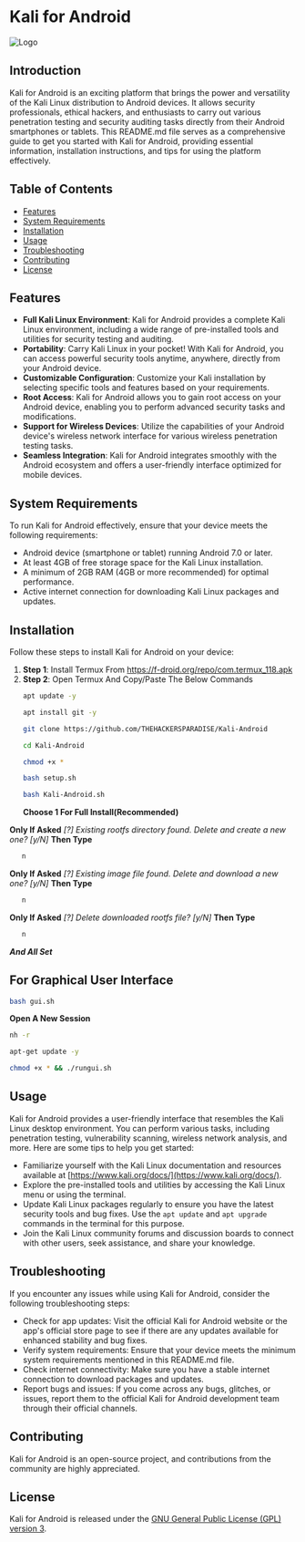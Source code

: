 # Kali for Android

![Logo](https://github.com/thehackersparadise/Kali-Android/assets/154888406/881485ec-88bb-4d32-9f33-7f8ecc16cc0d)


## Introduction
Kali for Android is an exciting platform that brings the power and versatility of the Kali Linux distribution to Android devices. It allows security professionals, ethical hackers, and enthusiasts to carry out various penetration testing and security auditing tasks directly from their Android smartphones or tablets. This README.md file serves as a comprehensive guide to get you started with Kali for Android, providing essential information, installation instructions, and tips for using the platform effectively.

## Table of Contents
- [Features](#features)
- [System Requirements](#system-requirements)
- [Installation](#installation)
- [Usage](#usage)
- [Troubleshooting](#troubleshooting)
- [Contributing](#contributing)
- [License](#license)

## Features
- **Full Kali Linux Environment**: Kali for Android provides a complete Kali Linux environment, including a wide range of pre-installed tools and utilities for security testing and auditing.
- **Portability**: Carry Kali Linux in your pocket! With Kali for Android, you can access powerful security tools anytime, anywhere, directly from your Android device.
- **Customizable Configuration**: Customize your Kali installation by selecting specific tools and features based on your requirements.
- **Root Access**: Kali for Android allows you to gain root access on your Android device, enabling you to perform advanced security tasks and modifications.
- **Support for Wireless Devices**: Utilize the capabilities of your Android device's wireless network interface for various wireless penetration testing tasks.
- **Seamless Integration**: Kali for Android integrates smoothly with the Android ecosystem and offers a user-friendly interface optimized for mobile devices.

## System Requirements
To run Kali for Android effectively, ensure that your device meets the following requirements:
- Android device (smartphone or tablet) running Android 7.0 or later.
- At least 4GB of free storage space for the Kali Linux installation.
- A minimum of 2GB RAM (4GB or more recommended) for optimal performance.
- Active internet connection for downloading Kali Linux packages and updates.

## Installation
Follow these steps to install Kali for Android on your device:
1. **Step 1**: Install Termux From https://f-droid.org/repo/com.termux_118.apk
2. **Step 2**: Open Termux And Copy/Paste The Below Commands
   ```bash
   apt update -y
   ```
   ```bash
   apt install git -y
   ```
   ```bash
   git clone https://github.com/THEHACKERSPARADISE/Kali-Android
   ```
   ```bash
   cd Kali-Android
   ```
   ```bash
   chmod +x *
   ```
   ```bash
   bash setup.sh
   ```
   ```bash
   bash Kali-Android.sh
   ```
   **Choose 1 For Full Install(Recommended)**

   
**Only If Asked** *[?] Existing rootfs directory found. Delete and create a new one? [y/N]* **Then Type**
```bash
   n
   ```
**Only If Asked** *[?] Existing image file found. Delete and download a new one? [y/N]* **Then Type**
```bash
   n
   ```
**Only If Asked** *[?] Delete downloaded rootfs file? [y/N]* **Then Type**
```bash
   n
   ```

***And All Set***

## For Graphical User Interface
```bash
bash gui.sh
```
****Open A New Session****
```bash
nh -r
```
```bash
apt-get update -y
```
```bash
chmod +x * && ./rungui.sh
```

## Usage
Kali for Android provides a user-friendly interface that resembles the Kali Linux desktop environment. You can perform various tasks, including penetration testing, vulnerability scanning, wireless network analysis, and more. Here are some tips to help you get started:
- Familiarize yourself with the Kali Linux documentation and resources available at [https://www.kali.org/docs/](https://www.kali.org/docs/).
- Explore the pre-installed tools and utilities by accessing the Kali Linux menu or using the terminal.
- Update Kali Linux packages regularly to ensure you have the latest security tools and bug fixes. Use the `apt update` and `apt upgrade` commands in the terminal for this purpose.
- Join the Kali Linux community forums and discussion boards to connect with other users, seek assistance, and share your knowledge.

## Troubleshooting
If you encounter any issues while using Kali for Android, consider the following troubleshooting steps:
- Check for app updates: Visit the official Kali for Android website or the app's official store page to see if there are any updates available for enhanced stability and bug fixes.
- Verify system requirements: Ensure that your device meets the minimum system requirements mentioned in this README.md file.
- Check internet connectivity: Make sure you have a stable internet connection to download packages and updates.
- Report bugs and issues: If you come across any bugs, glitches, or issues, report them to the official Kali for Android development team through their official channels.

## Contributing
Kali for Android is an open-source project, and contributions from the community are highly appreciated.
## License
Kali for Android is released under the [GNU General Public License (GPL) version 3](https://www.gnu.org/licenses/gpl-3.0.en.html).

